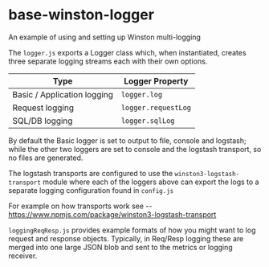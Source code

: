 # base-winston-logger
An example of using and setting up Winston multi-logging

The `logger.js` exports a Logger class which, when instantiated, creates three separate logging streams each with their own options.

| Type | Logger Property |
|------|-----------------|
| Basic / Application logging | `logger.log` |
| Request logging | `logger.requestLog` |
| SQL/DB logging | `logger.sqlLog` |

By default the Basic logger is set to output to file, console and logstash; while the other two loggers are set to console and the logstash transport, so no files are generated.

The logstash transports are configured to use the `winston3-logstash-transport` module where each of the loggers above can export the logs to a separate logging configuration found in `config.js`

For example on how transports work see -- https://www.npmjs.com/package/winston3-logstash-transport

`loggingReqResp.js` provides example formats of how you might want to log request and response objects. Typically, in Req/Resp logging these are merged into one large JSON blob and sent to the metrics or logging receiver.
